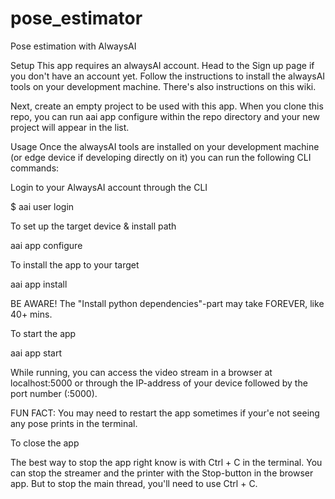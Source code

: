 # pose_estimator
Pose estimation with AlwaysAI

Setup
This app requires an alwaysAI account. Head to the Sign up page if you don't have an account yet. Follow the instructions to install the alwaysAI tools on your development machine. There's also instructions on this wiki. 

Next, create an empty project to be used with this app. When you clone this repo, you can run aai app configure within the repo directory and your new project will appear in the list.

Usage
Once the alwaysAI tools are installed on your development machine (or edge device if developing directly on it) you can run the following CLI commands:

Login to your AlwaysAI account through the CLI

$ aai user login

To set up the target device & install path

aai app configure

To install the app to your target

aai app install

BE AWARE! The "Install python dependencies"-part may take FOREVER, like 40+ mins.  

To start the app

aai app start

While running, you can access the video stream in a browser at localhost:5000 or through the IP-address of your device followed by the port number (:5000).

FUN FACT: You may need to restart the app sometimes if your'e not seeing any pose prints in the terminal. 

To close the app

The best way to stop the app right know is with Ctrl + C in the terminal. You can stop the streamer and the printer with the Stop-button in the browser app. But to stop the main thread, you'll need to use Ctrl + C. 